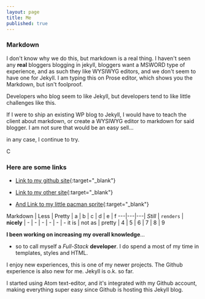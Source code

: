 ```yaml
---
layout: page
title: Me
published: true
---
```


### Markdown

I don't know why we do this, but markdown is a real thing.  I haven't seen any __real__ bloggers blogging in jekyll, bloggers want a MSWORD type of experience, and as such they like WYSIWYG editors, and we don't seem to have one for Jekyll.  I am typing this on Prose editor, which shows you the Markdown, but isn't foolproof.

Developers who blog seem to like Jekyll, but developers tend to like little challenges like this.

If I were to ship an existing WP blog to Jekyll, I would have to teach the client about markdown, or create a WYSIWYG editor to markdown for said blogger. I am not sure that would be an easy sell...

in any case, I continue to try.

C

### Here are some links

* [Link to my github site](https://caleb542.github.com){:target="_blank"}

* [Link to my other site](http://calebhamilton.com){:target="_blank"}

* [And Link to my little pacman sprite](http://calebhamilton.com/pacman){:target="_blank"}


Markdown | Less | Pretty | a | b | c | d | e | f
---|---|---|
*Still* | `renders` | **nicely** | - | - | - | - | - | -
it is | not as  | pretty | 4 | 5 | 6 | 7 | 8 | 9


**I been working on increasing my overall knowledge**...

+ so to call myself a _Full-Stack_ **developer**. I do spend a most of my time in templates, styles and HTML.

I enjoy new experiences, this is one of my newer projects.  The Github experience is also new for me. Jekyll is o.k. so far.  

I started using Atom text-editor, and it's integrated with my Github account, making everything super easy since Github is hosting this Jekyll blog.

